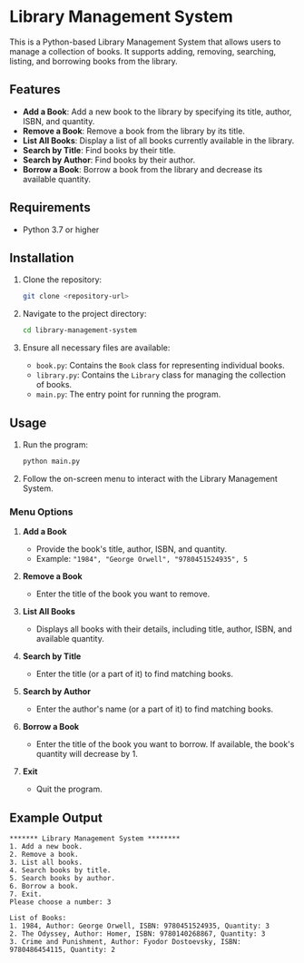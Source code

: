 # Library Management System

This is a Python-based Library Management System that allows users to manage a collection of books. It supports adding, removing, searching, listing, and borrowing books from the library.

## Features

- **Add a Book**: Add a new book to the library by specifying its title, author, ISBN, and quantity.
- **Remove a Book**: Remove a book from the library by its title.
- **List All Books**: Display a list of all books currently available in the library.
- **Search by Title**: Find books by their title.
- **Search by Author**: Find books by their author.
- **Borrow a Book**: Borrow a book from the library and decrease its available quantity.

## Requirements

- Python 3.7 or higher

## Installation

1. Clone the repository:
   ```bash
   git clone <repository-url>
   ```

2. Navigate to the project directory:
   ```bash
   cd library-management-system
   ```

3. Ensure all necessary files are available:
   - `book.py`: Contains the `Book` class for representing individual books.
   - `library.py`: Contains the `Library` class for managing the collection of books.
   - `main.py`: The entry point for running the program.

## Usage

1. Run the program:
   ```bash
   python main.py
   ```

2. Follow the on-screen menu to interact with the Library Management System.

### Menu Options

1. **Add a Book**
   - Provide the book's title, author, ISBN, and quantity.
   - Example: `"1984", "George Orwell", "9780451524935", 5`

2. **Remove a Book**
   - Enter the title of the book you want to remove.

3. **List All Books**
   - Displays all books with their details, including title, author, ISBN, and available quantity.

4. **Search by Title**
   - Enter the title (or a part of it) to find matching books.

5. **Search by Author**
   - Enter the author's name (or a part of it) to find matching books.

6. **Borrow a Book**
   - Enter the title of the book you want to borrow. If available, the book's quantity will decrease by 1.

7. **Exit**
   - Quit the program.

## Example Output

```plaintext
******* Library Management System ********
1. Add a new book.
2. Remove a book.
3. List all books.
4. Search books by title.
5. Search books by author.
6. Borrow a book.
7. Exit.
Please choose a number: 3

List of Books:
1. 1984, Author: George Orwell, ISBN: 9780451524935, Quantity: 3
2. The Odyssey, Author: Homer, ISBN: 9780140268867, Quantity: 3
3. Crime and Punishment, Author: Fyodor Dostoevsky, ISBN: 9780486454115, Quantity: 2
```
